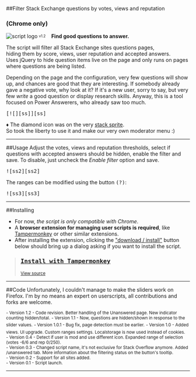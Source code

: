 ##Filter Stack Exchange questions by votes, views and reputation
### (Chrome only)

![script logo][logo] <sup><sub>v1.2</sub></sup> &nbsp;&nbsp;&nbsp;**Find good questions to answer.**  

The script will filter all Stack Exchange sites questions pages,  
hiding them by score, views, user reputation and accepted answers.  
Uses jQuery to hide question items live on the page and only runs on pages where questions are being listed.

Depending on the page and the configuration, very few questions will show up, and chances are good that they are interesting. If somebody already gave a negative vote, why look at it? If it's a new user, sorry to say, but very few *write* a good question or display research skills. Anyway, this is a tool focused on Power Answerers, who already saw too much.

<kbd>  
[![][ss]][ss]</kbd>

&diams; The diamond icon was on the very [stack sprite][sosp].  
So took the liberty to use it and make our very own moderator menu :)

---
##Usage
Adjust the votes, views and reputation thresholds, select if questions with accepted answers should be hidden, enable the filter and save. To disable, just uncheck the *Enable filter* option and save.

<kbd>  
![ss2][ss2]</kbd>

The ranges can be modified using the button <kbd>(?)</kbd>:

<kbd>  
![ss3][ss3]</kbd>

---
##Installing

 - For now, *the script is only compatible with Chrome*. 
 - A **browser extension for managing user scripts is required**, like [Tampermonkey][TM] or other similar extensions.  
 - After installing the extension, clicking the ["download / install"][DL] button below should bring up a dialog asking if you want to install the script.

> ### [<kbd>Install with Tampermonkey</kbd>][DL]  
> <sub>[View source][source]</sub>

---
##Code
Unfortunately, I couldn't manage to make the sliders work on Firefox. I'm by no means an expert on userscripts, all contributions and forks are welcome.

<sup>- Version 1.2 - Code revision. Better handling of the Unanswered page. New indicator counting hidden/total.</sup>
<sup>- Version 1.1 - Now, questions are hidden/shown in response to the slider  values.</sup>
<sup>- Version 1.0.1 - Bug fix, page detection must be earlier.</sup>
<sup>- Version 1.0 - Added views. UI upgrade. Custom ranges settings. Localstorage is now used instead of cookies.</sup>  
<sup>- Version 0.4 - Detect if user is mod and use different icon. Expanded range of selection (votes -6/6 and rep 0/250).</sup>  
<sup>- Version 0.3 - Changed script name, it's not exclusive for Stack Overflow anymore. Added /unanswered tab. More information about the filtering status on the button's tooltip.</sup>  
<sup>- Version 0.2 - Support for all sites added.</sup>  
<sup>- Version 0.1 - Script launch.</sup>

---

  [logo]: http://i.stack.imgur.com/L4CwZ.png
  [ss]: http://i.stack.imgur.com/db9Ph.png
  [ss2]: http://i.stack.imgur.com/yTI5t.png
  [ss3]: http://i.stack.imgur.com/Gg45w.png
  [sosp]: http://cdn.sstatic.net/img/share-sprite-new.png?v=204b1e0e421b
  [DL]: https://raw.githubusercontent.com/brasofilo/FilterSO/master/FilterSO.user.js "Download / install FilterSO from Gist"
  [source]: https://github.com/brasofilo/FilterSO/blob/master/FilterSO.user.js "View FilterSO source code"
  [TM]: https://chrome.google.com/webstore/detail/tampermonkey/dhdgffkkebhmkfjojejmpbldmpobfkfo "Chrome Web Store: Tampermonkey"
